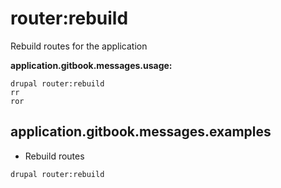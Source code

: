 # router:rebuild
Rebuild routes for the application

**application.gitbook.messages.usage:**
```
drupal router:rebuild
rr
ror
```

## application.gitbook.messages.examples
* Rebuild routes
```
drupal router:rebuild
```
